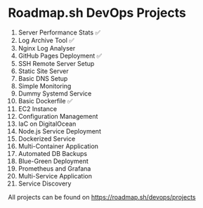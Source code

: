 # Roadmap.sh DevOps Projects

1. Server Performance Stats ✅
2. Log Archive Tool ✅
3. Nginx Log Analyser
4. GitHub Pages Deployment ✅
5. SSH Remote Server Setup
6. Static Site Server
7. Basic DNS Setup
8. Simple Monitoring
9. Dummy Systemd Service
10. Basic Dockerfile ✅
11. EC2 Instance
12. Configuration Management
13. IaC on DigitalOcean
14. Node.js Service Deployment
15. Dockerized Service
16. Multi-Container Application
17. Automated DB Backups
18. Blue-Green Deployment
19. Prometheus and Grafana
20. Multi-Service Application
21. Service Discovery

All projects can be found on https://roadmap.sh/devops/projects
